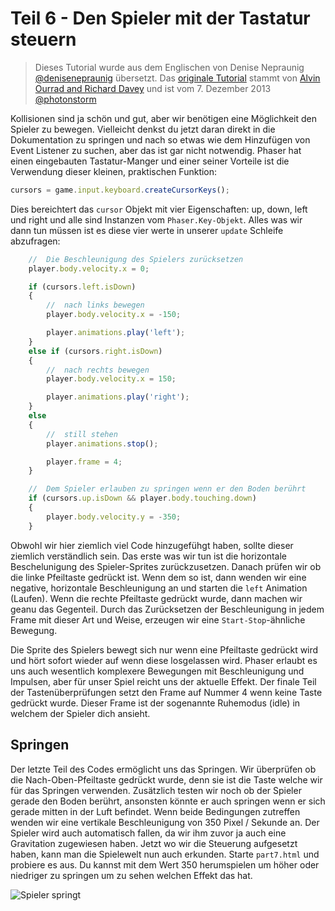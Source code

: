 # Teil 6 - Den Spieler mit der Tastatur steuern

> Dieses Tutorial wurde aus dem Englischen von Denise Nepraunig [@denisenepraunig][twitter_me] übersetzt. Das [originale Tutorial][org_tutorial] stammt von [Alvin Ourrad and Richard Davey][authors] und ist vom 7. Dezember 2013 [@photonstorm][authors]

Kollisionen sind ja schön und gut, aber wir benötigen eine Möglichkeit den Spieler zu bewegen. Vielleicht denkst du jetzt daran direkt in die Dokumentation zu springen und nach so etwas wie dem Hinzufügen von Event Listener zu suchen, aber das ist gar nicht notwendig. Phaser hat einen eingebauten Tastatur-Manger und einer seiner Vorteile ist die Verwendung dieser kleinen, praktischen Funktion:

```javascript
cursors = game.input.keyboard.createCursorKeys();
```

Dies bereichtert das `cursor` Objekt mit vier Eigenschaften: up, down, left und right und alle sind Instanzen vom `Phaser.Key-Objekt`. Alles was wir dann tun müssen ist es diese vier werte in unserer `update` Schleife abzufragen:

```javascript
	//  Die Beschleunigung des Spielers zurücksetzen
    player.body.velocity.x = 0;

    if (cursors.left.isDown)
    {
        //  nach links bewegen
        player.body.velocity.x = -150;

        player.animations.play('left');
    }
    else if (cursors.right.isDown)
    {
        //  nach rechts bewegen
        player.body.velocity.x = 150;

        player.animations.play('right');
    }
    else
    {
        //  still stehen
        player.animations.stop();

        player.frame = 4;
    }

    //  Dem Spieler erlauben zu springen wenn er den Boden berührt
    if (cursors.up.isDown && player.body.touching.down)
    {
        player.body.velocity.y = -350;
    }
```

Obwohl wir hier ziemlich viel Code hinzugefühgt haben, sollte dieser ziemlich verständlich sein. Das erste was wir tun ist die horizontale Beschelunigung des Spieler-Sprites zurückzusetzen. Danach prüfen wir ob die linke Pfeiltaste gedrückt ist. Wenn dem so ist, dann wenden wir eine negative, horizontale Beschleunigung an und starten die `left` Animation (Laufen). Wenn die rechte Pfeiltaste gedrückt wurde, dann machen wir geanu das Gegenteil. Durch das Zurücksetzen der Beschleunigung in jedem Frame mit dieser Art und Weise, erzeugen wir eine `Start-Stop`-ähnliche Bewegung.

Die Sprite des Spielers bewegt sich nur wenn eine Pfeiltaste gedrückt wird und hört sofort wieder auf wenn diese losgelassen wird. Phaser erlaubt es uns auch wesentlich komplexere Bewegungen mit Beschleunigung und Impulsen, aber für unser Spiel reicht uns der aktuelle Effekt. Der finale Teil der Tastenüberprüfungen setzt den Frame auf Nummer 4 wenn keine Taste gedrückt wurde. Dieser Frame ist der sogenannte Ruhemodus (idle) in welchem der Spieler dich ansieht.

## Springen

Der letzte Teil des Codes ermöglicht uns das Springen. Wir überprüfen ob die Nach-Oben-Pfeiltaste gedrückt wurde, denn sie ist die Taste welche wir für das Springen verwenden. Zusätzlich testen wir noch ob der Spieler gerade den Boden berührt, ansonsten könnte er auch springen wenn er sich gerade mitten in der Luft befindet. Wenn beide Bedingungen zutreffen wenden wir eine vertikale Beschleunigung von 350 Pixel / Sekunde an. Der Spieler wird auch automatisch fallen, da wir ihm zuvor ja auch eine Gravitation zugewiesen haben. Jetzt wo wir die Steuerung aufgesetzt haben, kann man die Spielewelt nun auch erkunden. Starte `part7.html` und probiere es aus. Du kannst mit dem Wert 350 herumspielen um höher oder niedriger zu springen um zu sehen welchen Effekt das hat.

![Spieler springt][img_game]

[twitter_me]: https://twitter.com/denisenepraunig
[org_tutorial]: http://phaser.io/tutorials/making-your-first-phaser-game
[authors]: https://twitter.com/photonstorm 

[img_game]: http://phaser.io/content/tutorials/making-your-first-phaser-game/part7.png